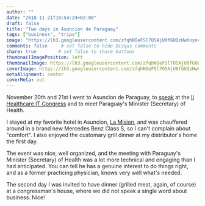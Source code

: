 ```yaml
---
author: ""
date: "2018-11-21T18:54:24+02:00"
draft: false
title: "Two days in Asuncion de Paraguay"
tags: ["business", "trips"]
image: "https://lh3.googleusercontent.com/zfqhNOeFSl7OSAjU0fGUQzHwKnyovi2CldJyd3KDnv0cPgo9qjnKfpE1FE3SqjeCMF1Rc3IOgcEsuq2xFPmfw4nO4WGsQvYSIoMpL3A_SW1615YYsSYbHInBRtRRoXth6StA00oZwp0=w1920-h1080"
comments: false     # set false to hide Disqus comments
share: true        # set false to share buttons
thumbnailImagePosition: left
thumbnailImage: https://lh3.googleusercontent.com/zfqhNOeFSl7OSAjU0fGUQzHwKnyovi2CldJyd3KDnv0cPgo9qjnKfpE1FE3SqjeCMF1Rc3IOgcEsuq2xFPmfw4nO4WGsQvYSIoMpL3A_SW1615YYsSYbHInBRtRRoXth6StA00oZwp0=w1920-h1080
coverImage: https://lh3.googleusercontent.com/zfqhNOeFSl7OSAjU0fGUQzHwKnyovi2CldJyd3KDnv0cPgo9qjnKfpE1FE3SqjeCMF1Rc3IOgcEsuq2xFPmfw4nO4WGsQvYSIoMpL3A_SW1615YYsSYbHInBRtRRoXth6StA00oZwp0=w1920-h1080
metaAlignment: center
coverMeta: out
---
```


November 20th and 21st I went to Asuncion de Paraguay, to [speak](http://sicompy.blogspot.com/2018/11/ii-jornada-informatica-en-salud-es.html) at the [II Healthcare IT Congress](https://jis.spis.org.py/) and to meet Paraguay's Minister (Secretary) of Health.

<!--more-->

I stayed at my favorite hotel in Asuncion, [La Mision](https://www.lamision.com.py/), and was chauffered around in a brand new Mercedes Benz Class S, so I can't complain about "comfort". I also enjoyed the customary grill dinner at my distributor's home the first day.

The event was nice, well organized, and the meeting with Paraguay's Minister (Secretary) of Health was a lot more technical and engaging than I had anticipated. You can tell he has a genuine interest to do things right, and as a former practicing physician, knows very well what's needed.

The second day I was invited to have dinner (grilled meat, again, of course) at a congressman's house, where we did not speak a single word about business. Nice!

<script src="https://cdn.jsdelivr.net/npm/publicalbum@latest/dist/pa-embed-player.min.js" async></script>
<div class="pa-embed-player" style="width:100%; height:480px; display:none;"
  data-link="https://photos.app.goo.gl/SCm7Lf2CQqSuSx236"
  data-title="30 new photos by Jorge Cortell">
  <img data-src="https://lh3.googleusercontent.com/z6USI-gWZZ7DADUk6RXr-j3HkKhicz5qf4IDJAbdpmFLjdIAJvGzEruUKankJ4K-hDCNfxePdpG-5OK17b09Bc0yNlmUGc3OzFfhT_dIdE9srFQWKA_lHyfFbknMp3DPNKFMxOWthBA=w1920-h1080" src="" alt="" />
  <img data-src="https://lh3.googleusercontent.com/CAmPMw5xwwjDNvXAUeh9eaeJrzAS-dYc-ZwxHAVxaheWl2gOsUogYROzF1KljYOW8-Woc9sacRhx-lmE3krulGlmRcrgJzw9I-y0B63npzI-X0spzFTZD5BhQxJRzkhfBG9rY7u4mAc=w1920-h1080" src="" alt="" />
  <img data-src="https://lh3.googleusercontent.com/elYxnztkJIIV9jDehyJleb35Q45tO-g0LUD33Jy14zSxpix2wy02ti3YwVYEDlvzgC18pSnzHvH5wRtNhHbgJ9IlEUKvvKK9karQ2izMIqD-8ncykUATCGPdXKWVohAavIKK4u9ZFqw=w1920-h1080" src="" alt="" />
  <img data-src="https://lh3.googleusercontent.com/TD6f1AKRtPEi6ZO2X7Vj0256BFAJDAPTvnv0SFLbzp_5Yjr3nbvJ7ePSfMIIESJaH39ksUJVl2mxSlCkUyxjfoKzrm4f96qaQUkBIKhySoBZeAjjX43HlpWWnogelv1tXVNC5LGCvfU=w1920-h1080" src="" alt="" />
  <img data-src="https://lh3.googleusercontent.com/GGTuONnLchsn3Cwnqa5obp8u0yYXcuTixUzZSB9aqGdE6mhvBHlI1P7QPwJXDrNtdxZsyctqU-DIoC7ZMtq0kpzijVNccWeVxSiy-IqT10c4klz2Ps8ARnMu-qZ5hP8w4oCqUVbwmWI=w1920-h1080" src="" alt="" />
  <img data-src="https://lh3.googleusercontent.com/q7lcYvRbGR9WCanEVr8a8--ZJMr0Qq3S8aZ8yiFSMdFEbru_pPcSsssd7CwOWLvCvQL1L473QUtijwpvfcCFJn_4TQhvIpThfLQt_-ij8aTC6vODseRU-QazjAjczWOSCjvgy1OyVZw=w1920-h1080" src="" alt="" />
  <img data-src="https://lh3.googleusercontent.com/UEDNdSTWVAEkkAh_47cimUZMrl76OymS3UkdapM8SOIZtyqRAyuR-4CEqT_kRKWPwF-xFb2ZcMxODPYwBkhZyM1SorfNNGmU5WmuRcnld-NUdP0wQPVOVSg0Tk9hG8G05MuV5AkKKNc=w1920-h1080" src="" alt="" />
  <img data-src="https://lh3.googleusercontent.com/qBwVm-yhtc9TlVJA3XlACRttVR85nsK6YIUF1_WUOq71bw0xmk3S-wg-JJNvmpBdKC0Ra_ec764EU08H0mA_DJUbKENlY507asAHFtMuU8PX6K8s90JbAZPvrr6LtG9nMwMABzxvAfg=w1920-h1080" src="" alt="" />
  <img data-src="https://lh3.googleusercontent.com/JoVvvfjsjc1CBL2q3I0ac27J_0fVD81NzmCxZP_kkfYqYMB-Yc8omQYqynDut5BKvJDMAWU7JcFi2KmywTQeEm-WVliBNnEM6dDXBvBsiovkeF6A1INRi3lXPj0-SgjEN_uaFLU2f1s=w1920-h1080" src="" alt="" />
  <img data-src="https://lh3.googleusercontent.com/rbexJpj6XY8-OqRkPD3ROqYLOr5Zlj3LXq5keQ3FyBZcPnTQaSLiwd5f45ChFWyGqBVR3tZsVETITRyHedio4PPboMMkXKEtj6UEK_YvV2vGGE8VYgylddajkPb6dyuUZ3IJszctHYI=w1920-h1080" src="" alt="" />
  <img data-src="https://lh3.googleusercontent.com/3APrRVDzPHVJPAEpmAQXA87esX7akK_an6Vbnl7TlFMRu2Eo3CqPQ_sh8EIQtsSG_Fmcok2Vfng70e-ZwYdohVN7pK1UzrMQBzLBxTGvlLkloURMZjquXYgdmbOPfoVw-KexByHGVR4=w1920-h1080" src="" alt="" />
  <img data-src="https://lh3.googleusercontent.com/ZITE47FUsnph3XWbv5Eegbri_xUUqbC-GEzEfvKfpuOFr-5sberSP_M8Md8FhLfFC1LF--qlujbccihIRunkoUtMMbl752DInahTHpL55eZg8XllXZbI8is5rJ6XI6RfZOMeVZ5t4-k=w1920-h1080" src="" alt="" />
  <img data-src="https://lh3.googleusercontent.com/0Ev7KklmI35L6shgBjRY46MZKenNYuw9hvFHNkmJ4SwMbkZJIUxqatV1ETE84s65i3fXISEP--BBDMkzm3svTpGbil-nkcJxNc4D30TRP6W1k14MvnWTSeoB_wqWj8eOacy8uhkWfbE=w1920-h1080" src="" alt="" />
  <img data-src="https://lh3.googleusercontent.com/_jZ2wxw9ugcFZ6G44S2F8hBrDDwcqr-z7o7dDbsxOClADu7iS0V8eSxA_5f5DfIz5FJFBMH5zOwCuAAd6FM6njaVUKFc_I-J44Z_aagEyRx5JJcRK2O6WwIyVHDrKjLfNuX06TZJgRw=w1920-h1080" src="" alt="" />
  <img data-src="https://lh3.googleusercontent.com/S55REgbU-aw4A1Yb47fMnLMgBZB7fu5Fgym-EH-HTIWFgP-CCe1WmneW33EV5ZeqjoB-6N-DI50YHlU_Tfv9L4kqitH7B8AOQyi76JblW7Fvruje0eWOgUSfhDH4fvrtTZYD29T-5lc=w1920-h1080" src="" alt="" />
  <img data-src="https://lh3.googleusercontent.com/IDz_UOYg_Tbvvgjkl7jT0fd_XCy5VRDEo45u12oSk3zT-mAyQWcH-NHZtrL6kstuBTtZbqa3hDOctOYJo_Pz7uHffP6UjG6w_5lQ4_bVp0ZIgMjFESVRb92lsyuADkcZOfPgPeZrzD0=w1920-h1080" src="" alt="" />
  <img data-src="https://lh3.googleusercontent.com/6z4XfzustRQw0PDLI8TMCY07wX34OPNjYvDrO7uLdn9V5N6otkcXv0X68LrikoN5kOg843WIpDzokCNkbb74cb6wUz73DTJV6KXNAmWFogx7G3ldCO7prwDxGiBqOBwgYUhzU66-sgI=w1920-h1080" src="" alt="" />
  <img data-src="https://lh3.googleusercontent.com/hdGunq_NAOvkZqoErsk3rozSFFqiXbR9-DH1AvJ-BWly9PdJ3kTcBh2kRD4xE-mymUja1wdx9J7FoEoFA55HMwg6Hk40LOzIf8rgn6jFSB13WWUAJpiD2kB4bwMfSHi-UqkonmmdMSw=w1920-h1080" src="" alt="" />
  <img data-src="https://lh3.googleusercontent.com/NoT3FIwi2k9AW0WGH9jKzYwVfot9QctVB1eDiDdu1wqyB7FNjT2TyvsLGwPhWt_9nxhiZaqfgzG3v7iGCt7mi114G3_qalKqEoKjhPujR-rbjy4-TkRgMDLWrO0q3V6Urgt9t90zqD8=w1920-h1080" src="" alt="" />
  <img data-src="https://lh3.googleusercontent.com/i9U8hGX1hnUFIWoEkZddBHmagtANt-KNNyYaRztI0wQF9PpbDiQyFFEsUl8xk7C0Dq9IzJcIBClSw0rqQUnlUdkd5vafKMsGYPiHfgYRrWVCpiwNuEXXK-SOd8y8V8uHFWlnjf5LzPg=w1920-h1080" src="" alt="" />
  <img data-src="https://lh3.googleusercontent.com/h7d7MyDGmN_JJtKY7fQ91LhQGF3nM40ij3IJsFlpd78Z9SvXe4qxXiWNYfz6sKL7SbW2iWqrJHG3fhJsZgtNxS73Au2gHSM-bXd8B1g4hwniNMzHvDC1mIyhW__jae0lbgeuQJwBSs4=w1920-h1080" src="" alt="" />
  <img data-src="https://lh3.googleusercontent.com/jhBI1B7vMj9WtnLAf9S_HVWAZ1p8BWgThZ2J8XLjEtrqDI1bKOUNlT14wrc90mdjXXLf6ei2fxYK3Ynsh6cDp6CgYWEOCx7todY8H8zut6ZOgVyvHnHKgFWiBHxsRKfrzMpzblgfRIQ=w1920-h1080" src="" alt="" />
  <img data-src="https://lh3.googleusercontent.com/3y4MwUNwv97Cdulb0vEM7O-Qt2WzeYTk7PbH-Ob7XtfCYSoDZ9chdC4RulUM-36nYDeUho2sFVyxYjjQ1h0O_OAfthOELnx9QBY0M2RMoNbGPo7724iSPel0HBXJKokNM4kFqVuLHwc=w1920-h1080" src="" alt="" />
  <img data-src="https://lh3.googleusercontent.com/tXxdYeJCuhqg2eNdJhkN2bUDQv5J2CPuFErohASMQNh2_GQhre73WpxOtY6jdOIwyM_BhgOqpOf2abN2w9ZzNCqomnG2p4Rhhk0HVuoz_GYFcPpXiytWGvZqrMBrI3OjGysUmASYrlM=w1920-h1080" src="" alt="" />
  <img data-src="https://lh3.googleusercontent.com/U8xcmwwm3xqiEAPnA0SPUTNyBVY60l0YgOoiPH7B-GoI7lbVkTd3-g_saNWBkbaTkQN_8UZPYyjTXyFcTymyRXtWfnOIvAWo4eSZireCqP-nTmktRmgxu_2yPBYxzlbOleH14453tSU=w1920-h1080" src="" alt="" />
  <img data-src="https://lh3.googleusercontent.com/4KAki9-FUv3HY0pQK8zacZXZfkyst6PVdNLscLE6-QOWNxTxlWLdhOxXX6bYuB0m373cA7votEnun0Kg3gHGQ52sA5IHxPZXbEnlMVFk4K0zK1XXfxbh2_CX52tNnfuyE9rlV_Rx4R4=w1920-h1080" src="" alt="" />
  <img data-src="https://lh3.googleusercontent.com/RDv8ZribUm6asaWyS7O0eDVe6U92QGrD_xNV6EZ2gNfEdFsR5SnpDKw79YEddnvEIoqaF-XIi8D_dYXoCcRZZKI5-f-BbI2yIxOO4kCk-2C0Jc0V_yl3LY8AmeYeLhOlYTd6KaYyYuM=w1920-h1080" src="" alt="" />
  <img data-src="https://lh3.googleusercontent.com/r4VWAh2UCrqmn-VChaBCgwxYGwQfN2AQR7uzMQcc4gRS5-FtTdjZqGSCXR91NrFfkOiJ3O8jD3MW0uQKFoWP2bJT65l8O2a8NktrVqzk24dvBtLj5KP4FsPZ-VPNgBGmZZaT0gd1-dQ=w1920-h1080" src="" alt="" />
  <img data-src="https://lh3.googleusercontent.com/1TEomSoujMivu81EuWVTVNOiez8pan9ekYjpjxVh1jTSW_0YmQf2Ga3cbAFP3R5rzL1yPVagwxttr9sF1fxB3bqQovVHO843_UER7EupzVp2tL5MYlP4yQR31QV9x47fU12biHeTFh8=w1920-h1080" src="" alt="" />
  <img data-src="https://lh3.googleusercontent.com/CS_RqZGKMq4eBat7THAySVvpPkGK5OiQK4MHN0dHPdcl-08MokOG6xbcMxxqzgLZpVAtNNi_BRXFF9MwUb0Jstv27QdN447FXOcZl7Lc6sFgAF6XQKeLimDW_OXE6Skq5T8UVist1tg=w1920-h1080" src="" alt="" />
</div>
